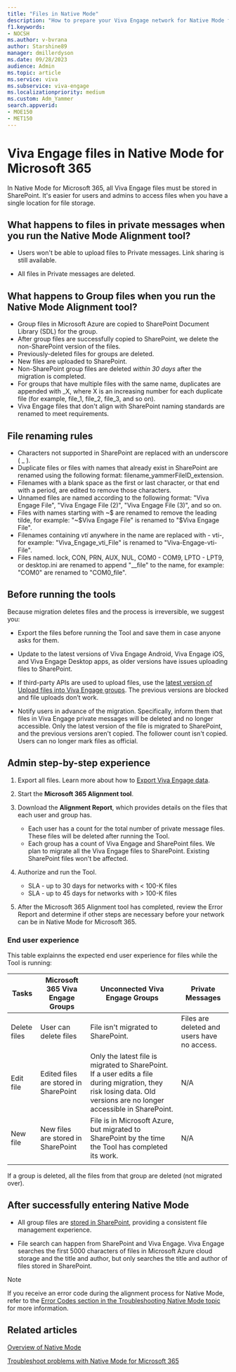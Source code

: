 ```yaml
---
title: "Files in Native Mode"
description: "How to prepare your Viva Engage network for Native Mode for Microsoft 365."
f1.keywords:
- NOCSH
ms.author: v-bvrana
author: Starshine89
manager: dmillerdyson
ms.date: 09/28/2023
audience: Admin
ms.topic: article
ms.service: viva
ms.subservice: viva-engage
ms.localizationpriority: medium
ms.custom: Adm_Yammer
search.appverid: 
- MOE150
- MET150
---
```


# Viva Engage files in Native Mode for Microsoft 365

In Native Mode for Microsoft 365, all Viva Engage files must be stored in SharePoint. It's easier for users and admins to access files when you have a single location for file storage.

## What happens to files in private messages when you run the Native Mode Alignment tool?

- Users won't be able to upload files to Private messages. Link sharing is still available.

- All files in Private messages are deleted.

## What happens to Group files when you run the Native Mode Alignment tool?

- Group files in Microsoft Azure are copied to SharePoint Document Library (SDL) for the group.
- After group files are successfully copied to SharePoint, we delete the non-SharePoint version of the files.
- Previously-deleted files for groups are deleted.
- New files are uploaded to SharePoint.
- Non-SharePoint group files are deleted *within 30 days* after the migration is completed.
- For groups that have multiple files with the same name, duplicates are appended with _X, where X is an increasing number for each duplicate file (for example, file_1, file_2, file_3, and so on).
- Viva Engage files that don't align with SharePoint naming standards are renamed to meet requirements.

## File renaming rules

- Characters not supported in SharePoint are replaced with an underscore ( _ ).
- Duplicate files or files with names that already exist in SharePoint are renamed using the following format: filename_yammerFileID_extension.
- Filenames with a blank space as the first or last character, or that end with a period, are edited to remove those characters.
- Unnamed files are named according to the following format: "Viva Engage File", "Viva Engage File (2)", "Viva Engage File (3)", and so on.
- Files with names starting with \~$ are renamed to remove the leading tilde, for example: "~$Viva Engage File" is renamed to "$Viva Engage File".
- Filenames containing _vti_ anywhere in the name are replaced with - vti-, for example: "Viva_Engage_vti_File" is renamed to "Viva-Engage-vti-File".
- Files named. lock, CON, PRN, AUX, NUL, COM0 - COM9, LPTO - LPT9, or desktop.ini are renamed to append "__file" to the name, for example: "COM0" are renamed to "COM0_file". 

## Before running the tools

Because migration deletes files and the process is irreversible, we suggest you:

- Export the files before running the Tool and save them in case anyone asks for them.

- Update to the latest versions of Viva Engage Android, Viva Engage iOS, and Viva Engage Desktop apps, as older versions have issues uploading files to SharePoint.

- If third-party APIs are used to upload files, use the [latest version of Upload files into Viva Engage groups](https://developer.yammer.com/v1.0/docs/upload-files-into-yammer-groups). The previous versions are blocked and file uploads don’t work.

- Notify users in advance of the migration. Specifically, inform them that files in Viva Engage private messages will be deleted and no longer accessible. Only the latest version of the file is migrated to SharePoint, and the previous versions aren't copied. The follower count isn't copied. Users can no longer mark files as official.

## Admin step-by-step experience

1. Export all files. Learn more about how to [Export Viva Engage data](../manage-security-and-compliance/export-viva-engage-enterprise-data.md#find-and-delete-specific-messages-or-files).

2. Start the **Microsoft 365 Alignment tool**.

3. Download the **Alignment Report**, which provides details on the files that each user and group has.

   - Each user has a count for the total number of private message files. These files will be deleted after running the Tool.
   - Each group has a count of Viva Engage and SharePoint files. We plan to migrate all the Viva Engage files to SharePoint. Existing SharePoint files won't be affected.

4. Authorize and run the Tool.

   - SLA - up to 30 days for networks with < 100-K files
   - SLA - up to 45 days for networks with > 100-K files

5. After the Microsoft 365 Alignment tool has completed, review the Error Report and determine if other steps are necessary before your network can be in Native Mode for Microsoft 365.

### End user experience

This table explainns the expected end user experience for files while the Tool is running:

|Tasks|Microsoft 365 Viva Engage Groups|Unconnected Viva Engage Groups|Private Messages|
|-----|------------------------|-------------------------|----------------|
|Delete files|User can delete files|File isn't migrated to SharePoint.|Files are deleted and users have no access.|
|Edit file|Edited files are stored in SharePoint|Only the latest file is migrated to SharePoint. If a user edits a file during migration, they risk losing data. Old versions are no longer accessible in SharePoint.|N/A|
|New file|New files are stored in SharePoint|File is in Microsoft Azure, but migrated to SharePoint by the time the Tool has completed its work.|N/A|
||||

If a group is deleted, all the files from that group are deleted (not migrated over).

## After successfully entering Native Mode

- All group files are [stored in SharePoint](https://go.microsoft.com/fwlink/?linkid=2111253), providing a consistent file management experience.

- File search can happen from SharePoint and Viva Engage. Viva Engage searches the first 5000 characters of files in Microsoft Azure cloud storage and the title and author, but only searches the title and author of files stored in SharePoint.

> [!NOTE]
> If you receive an error code during the alignment process for Native Mode, refer to the [Error Codes section in the Troubleshooting Native Mode topic](../troubleshoot-problems/troubleshoot-native-mode.md#error-codes) for more information.

## Related articles

[Overview of Native Mode](../overview-native-mode.md)

[Troubleshoot problems with Native Mode for Microsoft 365](../troubleshoot-problems/troubleshoot-native-mode.md)
